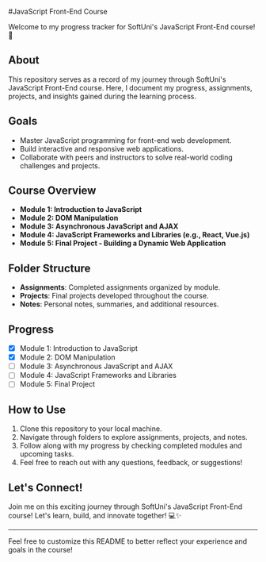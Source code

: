 #JavaScript Front-End Course

Welcome to my progress tracker for SoftUni's JavaScript Front-End course! 🌟

## About

This repository serves as a record of my journey through SoftUni's JavaScript Front-End course. Here, I document my progress, assignments, projects, and insights gained during the learning process.

## Goals

- Master JavaScript programming for front-end web development.
- Build interactive and responsive web applications.
- Collaborate with peers and instructors to solve real-world coding challenges and projects.

## Course Overview

- **Module 1: Introduction to JavaScript**
- **Module 2: DOM Manipulation**
- **Module 3: Asynchronous JavaScript and AJAX**
- **Module 4: JavaScript Frameworks and Libraries (e.g., React, Vue.js)**
- **Module 5: Final Project - Building a Dynamic Web Application**

## Folder Structure

- **Assignments**: Completed assignments organized by module.
- **Projects**: Final projects developed throughout the course.
- **Notes**: Personal notes, summaries, and additional resources.

## Progress

- [x] Module 1: Introduction to JavaScript
- [x] Module 2: DOM Manipulation
- [ ] Module 3: Asynchronous JavaScript and AJAX
- [ ] Module 4: JavaScript Frameworks and Libraries
- [ ] Module 5: Final Project

## How to Use

1. Clone this repository to your local machine.
2. Navigate through folders to explore assignments, projects, and notes.
3. Follow along with my progress by checking completed modules and upcoming tasks.
4. Feel free to reach out with any questions, feedback, or suggestions!

## Let's Connect!

Join me on this exciting journey through SoftUni's JavaScript Front-End course! Let's learn, build, and innovate together! 💻✨

---

Feel free to customize this README to better reflect your experience and goals in the course!
